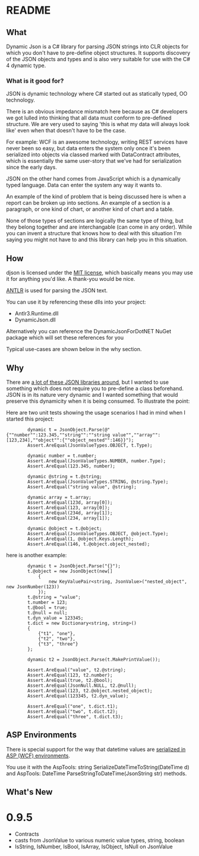 README
======

What
----

Dynamic Json is a C# library for parsing JSON strings into CLR objects for which you don't have to pre-define object structures.
It supports discovery of the JSON objects and types and is also very suitable for use with the C# 4 dynamic type.

### What is it good for?

JSON is dynamic technology where C# started out as statically typed, OO technology. 

There is an obvious impedance mismatch here because as C# developers we got lulled into thinking that
all data must conform to pre-defined structure. We are very used to saying 'this is what my data will always look like'
even when that doesn't have to be the case.

For example: WCF is an awesome technology, writing REST services have never been so easy, but data enters
the system only once it's been serialized into objects via classed marked with DataContract attributes, 
which is essentially the same user-story that we've had for serialization since the early days.

JSON on the other hand comes from JavaScript which is a dynamically typed language. Data can enter the
system any way it wants to. 

An example of the kind of problem that is being discussed here is when a report can be broken up into
sections. An example of a section is a paragraph, or one kind of chart, or another kind of chart and a table.

None of those types of sections are logically the same type of thing, but they belong together and are
interchangable (can come in any order). While you can invent a structure that knows how to deal with this
situation I'm saying you might not have to and this library can help you in this situation.


How
---
djson is licensed under the [MIT license](http://www.opensource.org/licenses/mit-license.php), 
which basically means you may use it for anything you'd like. A thank-you would be nice.

[ANTLR](http://www.antlr.org/) is used for parsing the JSON text.

You can use it by referencing these dlls into your project:

* Antlr3.Runtime.dll
* DynamicJson.dll 

Alternatively you can reference the DynamicJsonForDotNET NuGet package which will set these references for you

Typical use-cases are shown below in the why section.

Why
---

There are [a lot of these JSON libraries around](http://json.org/), but I wanted to use something which does not require you to pre-define a class
beforehand. JSON is in its nature very dynamic and I wanted something that would preserve this dynamicity when it
is being consumed. To illustrate the point:

Here are two unit tests showing the usage scenarios I had in mind when I started this project:

            dynamic t = JsonObject.Parse(@"{""number"":123.345,""string"":""string value"",""array"":[123,234],""object"":{""object_nested"":146}}");
            Assert.AreEqual(JsonValueTypes.OBJECT, t.Type);

            dynamic number = t.number;
            Assert.AreEqual(JsonValueTypes.NUMBER, number.Type);
            Assert.AreEqual(123.345, number);

            dynamic @string = t.@string;
            Assert.AreEqual(JsonValueTypes.STRING, @string.Type);
            Assert.AreEqual("string value", @string);

            dynamic array = t.array;
            Assert.AreEqual(123d, array[0]);    
            Assert.AreEqual(123, array[0]);
            Assert.AreEqual(234d, array[1]);
            Assert.AreEqual(234, array[1]);

            dynamic @object = t.@object;
            Assert.AreEqual(JsonValueTypes.OBJECT, @object.Type);
            Assert.AreEqual(1, @object.Keys.Length);
            Assert.AreEqual(146, t.@object.object_nested);
			
here is another example:

            dynamic t = JsonObject.Parse("{}");
            t.@object = new JsonObject(new[]
                {
                    new KeyValuePair<string, JsonValue>("nested_object", new JsonNumber(123))
                });
            t.@string = "value";
            t.number = 123;
            t.@bool = true;
            t.@null = null;
            t.dyn_value = 123345;
            t.dict = new Dictionary<string, string>()
            {
                {"t1", "one"},
                {"t2", "two"},
                {"t3", "three"}
            };

            dynamic t2 = JsonObject.Parse(t.MakePrintValue());

            Assert.AreEqual("value", t2.@string);
            Assert.AreEqual(123, t2.number);
            Assert.AreEqual(true, t2.@bool);
            Assert.AreEqual(JsonNull.NULL, t2.@null);
            Assert.AreEqual(123, t2.@object.nested_object);
            Assert.AreEqual(123345, t2.dyn_value);

            Assert.AreEqual("one", t.dict.t1);
            Assert.AreEqual("two", t.dict.t2);
            Assert.AreEqual("three", t.dict.t3);
			
ASP Environments
----------------

There is special support for the way that datetime values are [serialized in ASP (WCF) environments](http://msdn.microsoft.com/en-us/library/bb412170.aspx).

You use it with the AspTools: string SerializeDateTimeToString(DateTime d) and AspTools: DateTime ParseStringToDateTime(JsonString str) methods.

What's New
----------

0.9.5
=====

- Contracts
- casts from JsonValue to various numeric value types, string, boolean
- IsString, IsNumber, IsBool, IsArray, IsObject, IsNull on JsonValue
